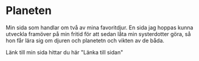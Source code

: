 # Planeten

Min sida som handlar om två av mina favoritdjur. En sida jag hoppas kunna utveckla framöver på min fritid för att sedan låta min systerdotter göra, så hon får lära sig om djuren och planetetn och vikten av de båda.

Länk till min sida hittar du här "Länka till sidan"